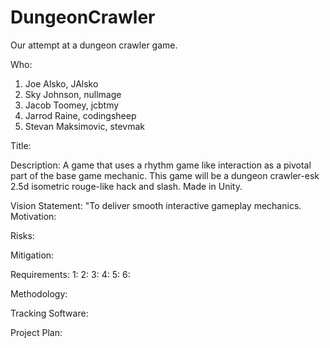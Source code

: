 # DungeonCrawler
Our attempt at a dungeon crawler game.

Who:
  1.  Joe Alsko, JAlsko
  2.  Sky Johnson, nullmage
  3.  Jacob Toomey, jcbtmy
  4.  Jarrod Raine, codingsheep
  5.  Stevan Maksimovic, stevmak

Title:

Description:
  A game that uses a rhythm game like interaction as a pivotal part of the base game mechanic. This game will be a dungeon crawler-esk 2.5d isometric rouge-like hack and slash. Made in Unity.

Vision Statement:
  "To deliver smooth interactive gameplay mechanics.  
Motivation:

Risks:

Mitigation:

Requirements:
  1:
  2:
  3:
  4:
  5:
  6:
  
Methodology:

Tracking Software:

Project Plan:
